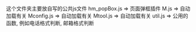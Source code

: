 这个文件夹主要放自写的公共js文件
hm_popBox.js                => 页面弹框插件
M.js                        => 自动加载有关
Mconfig.js                  => 自动加载有关
Mtool.js                    => 自动加载有关
util.js                     => 公用的函数, 例如电话格式判断, 邮箱格式判断